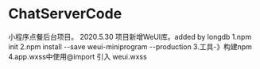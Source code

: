 # ChatServerCode
小程序点餐后台项目。
2020.5.30 项目新增WeUI库。added by longdb
1.npm init
2.npm install --save weui-miniprogram --production
3.工具-》构建npm
4.app.wxss中使用@import 引入 weui.wxss